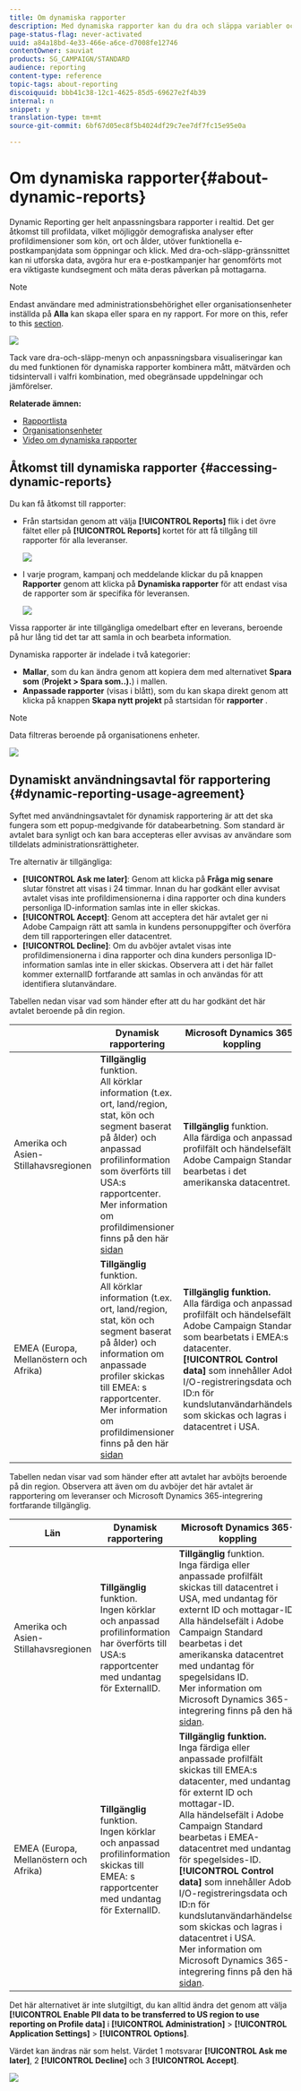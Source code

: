 ```yaml
---
title: Om dynamiska rapporter
description: Med dynamiska rapporter kan du dra och släppa variabler och dimensioner i frihandsmiljön och analysera hur framgångsrika era kampanjer är.
page-status-flag: never-activated
uuid: a84a18bd-4e33-466e-a6ce-d7008fe12746
contentOwner: sauviat
products: SG_CAMPAIGN/STANDARD
audience: reporting
content-type: reference
topic-tags: about-reporting
discoiquuid: bbb41c38-12c1-4625-85d5-69627e2f4b39
internal: n
snippet: y
translation-type: tm+mt
source-git-commit: 6bf67d05ec8f5b4024df29c7ee7df7fc15e95e0a

---
```



# Om dynamiska rapporter{#about-dynamic-reports}

Dynamic Reporting ger helt anpassningsbara rapporter i realtid. Det ger åtkomst till profildata, vilket möjliggör demografiska analyser efter profildimensioner som kön, ort och ålder, utöver funktionella e-postkampanjdata som öppningar och klick. Med dra-och-släpp-gränssnittet kan ni utforska data, avgöra hur era e-postkampanjer har genomförts mot era viktigaste kundsegment och mäta deras påverkan på mottagarna.

>[!NOTE]
>
>Endast användare med administrationsbehörighet eller organisationsenheter inställda på **Alla** kan skapa eller spara en ny rapport. For more on this, refer to this [section](../../administration/using/users-management.md).

![](assets/dynamic_report_intro.png)

Tack vare dra-och-släpp-menyn och anpassningsbara visualiseringar kan du med funktionen för dynamiska rapporter kombinera mått, mätvärden och tidsintervall i valfri kombination, med obegränsade uppdelningar och jämförelser.


**Relaterade ämnen:**

* [Rapportlista](../../reporting/using/defining-the-report-period.md)
* [Organisationsenheter](../../administration/using/organizational-units.md)
* [Video om dynamiska rapporter](https://docs.adobe.com/content/help/en/campaign-learn/campaign-standard-tutorials/reporting/creating-a-dynamic-report.html)

## Åtkomst till dynamiska rapporter {#accessing-dynamic-reports}

Du kan få åtkomst till rapporter:

* Från startsidan genom att välja **[!UICONTROL Reports]** flik i det övre fältet eller på **[!UICONTROL Reports]** kortet för att få tillgång till rapporter för alla leveranser.

   ![](assets/campaign_reports_access.png)

* I varje program, kampanj och meddelande klickar du på knappen **Rapporter** genom att klicka på **Dynamiska rapporter** för att endast visa de rapporter som är specifika för leveransen.

   ![](assets/campaign_reports_description.png)

Vissa rapporter är inte tillgängliga omedelbart efter en leverans, beroende på hur lång tid det tar att samla in och bearbeta information.

Dynamiska rapporter är indelade i två kategorier:

* **Mallar**, som du kan ändra genom att kopiera dem med alternativet **Spara som** (**Projekt > Spara som..).**) i mallen.
* **Anpassade rapporter** (visas i blått), som du kan skapa direkt genom att klicka på knappen **Skapa nytt projekt** på startsidan för **rapporter** .

>[!NOTE]
>
>Data filtreras beroende på organisationens enheter.

![](assets/dynamic_report_overview.png)

## Dynamiskt användningsavtal för rapportering {#dynamic-reporting-usage-agreement}

Syftet med användningsavtalet för dynamisk rapportering är att det ska fungera som ett popup-medgivande för databearbetning. Som standard är avtalet bara synligt och kan bara accepteras eller avvisas av användare som tilldelats administrationsrättigheter.

Tre alternativ är tillgängliga:

* **[!UICONTROL Ask me later]**: Genom att klicka på **Fråga mig senare** slutar fönstret att visas i 24 timmar. Innan du har godkänt eller avvisat avtalet visas inte profildimensionerna i dina rapporter och dina kunders personliga ID-information samlas inte in eller skickas.
* **[!UICONTROL Accept]**: Genom att acceptera det här avtalet ger ni Adobe Campaign rätt att samla in kundens personuppgifter och överföra dem till rapporteringen eller datacentret.
* **[!UICONTROL Decline]**: Om du avböjer avtalet visas inte profildimensionerna i dina rapporter och dina kunders personliga ID-information samlas inte in eller skickas. Observera att i det här fallet kommer externalID fortfarande att samlas in och användas för att identifiera slutanvändare.

Tabellen nedan visar vad som händer efter att du har godkänt det här avtalet beroende på din region.

|  | Dynamisk rapportering | Microsoft Dynamics 365-koppling |
|---|---|---|
| Amerika och Asien-Stillahavsregionen | **Tillgänglig** funktion. <br>All körklar information (t.ex. ort, land/region, stat, kön och segment baserat på ålder) och anpassad profilinformation som överförts till USA:s rapportcenter. Mer information om profildimensioner finns på den här [sidan](../../reporting/using/list-of-components-.md) | **Tillgänglig** funktion. <br>Alla färdiga och anpassade profilfält och händelsefält i Adobe Campaign Standard bearbetas i det amerikanska datacentret. |
| EMEA (Europa, Mellanöstern och Afrika) | **Tillgänglig** funktion. <br>All körklar information (t.ex. ort, land/region, stat, kön och segment baserat på ålder) och information om anpassade profiler skickas till EMEA: s rapportcenter. Mer information om profildimensioner finns på den här [sidan](../../reporting/using/list-of-components-.md) | **Tillgänglig funktion.** <br>Alla färdiga och anpassade profilfält och händelsefält i Adobe Campaign Standard som bearbetats i EMEA:s datacenter. <br>**[!UICONTROL Control data]** som innehåller Adobe I/O-registreringsdata och ID:n för kundslutanvändarhändelser som skickas och lagras i datacentret i USA. |

Tabellen nedan visar vad som händer efter att avtalet har avböjts beroende på din region. Observera att även om du avböjer det här avtalet är rapportering om leveranser och Microsoft Dynamics 365-integrering fortfarande tillgänglig.

| Län | Dynamisk rapportering | Microsoft Dynamics 365-koppling |
|---|---|---|
| Amerika och Asien-Stillahavsregionen | **Tillgänglig** funktion. <br> Ingen körklar och anpassad profilinformation har överförts till USA:s rapportcenter med undantag för ExternalID. | **Tillgänglig** funktion. <br>Inga färdiga eller anpassade profilfält skickas till datacentret i USA, med undantag för externt ID och mottagar-ID. <br>Alla händelsefält i Adobe Campaign Standard bearbetas i det amerikanska datacentret med undantag för spegelsidans ID. <br>Mer information om Microsoft Dynamics 365-integrering finns på den här [sidan](../../integrating/using/working-with-campaign-standard-and-microsoft-dynamics-365.md). |
| EMEA (Europa, Mellanöstern och Afrika) | **Tillgänglig** funktion. <br>Ingen körklar och anpassad profilinformation skickas till EMEA: s rapportcenter med undantag för ExternalID. | **Tillgänglig funktion.** <br>Inga färdiga eller anpassade profilfält skickas till EMEA:s datacenter, med undantag för externt ID och mottagar-ID. <br>Alla händelsefält i Adobe Campaign Standard bearbetas i EMEA-datacentret med undantag för spegelsides-ID.  <br>**[!UICONTROL Control data]** som innehåller Adobe I/O-registreringsdata och ID:n för kundslutanvändarhändelser som skickas och lagras i datacentret i USA.<br>Mer information om Microsoft Dynamics 365-integrering finns på den här [sidan](../../integrating/using/working-with-campaign-standard-and-microsoft-dynamics-365.md). |

Det här alternativet är inte slutgiltigt, du kan alltid ändra det genom att välja **[!UICONTROL Enable PII data to be transferred to US region to use reporting on Profile data]** i **[!UICONTROL Administration]** > **[!UICONTROL Application Settings]** > **[!UICONTROL Options]**.

Värdet kan ändras när som helst. Värdet 1 motsvarar **[!UICONTROL Ask me later]**, 2 **[!UICONTROL Decline]** och 3 **[!UICONTROL Accept]**.

![](assets/pii_window_2.png)

